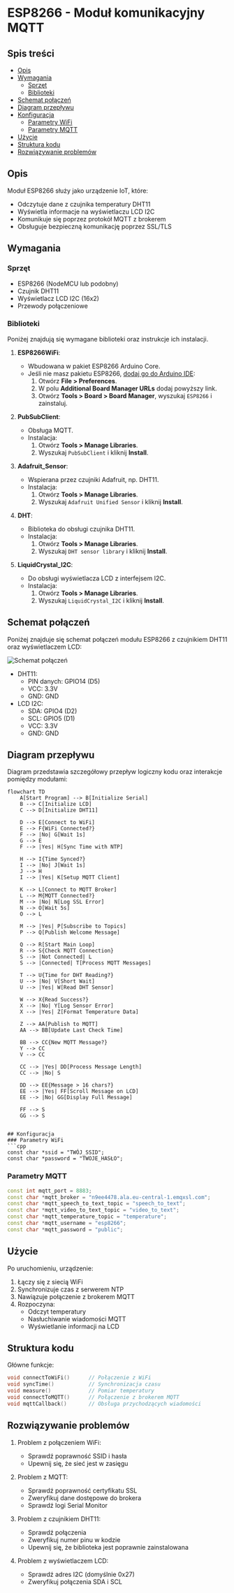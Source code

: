 # ESP8266 - Moduł komunikacyjny MQTT

## Spis treści
- [Opis](#opis)
- [Wymagania](#wymagania)
  - [Sprzęt](#sprzęt)
  - [Biblioteki](#biblioteki)
- [Schemat połączeń](#schemat-połączeń)
- [Diagram przepływu](#diagram-przepływu)
- [Konfiguracja](#konfiguracja)
  - [Parametry WiFi](#parametry-wifi)
  - [Parametry MQTT](#parametry-mqtt)
- [Użycie](#użycie)
- [Struktura kodu](#struktura-kodu)
- [Rozwiązywanie problemów](#rozwiązywanie-problemów)

## Opis
Moduł ESP8266 służy jako urządzenie IoT, które:
- Odczytuje dane z czujnika temperatury DHT11
- Wyświetla informacje na wyświetlaczu LCD I2C
- Komunikuje się poprzez protokół MQTT z brokerem
- Obsługuje bezpieczną komunikację poprzez SSL/TLS

## Wymagania
### Sprzęt
- ESP8266 (NodeMCU lub podobny)
- Czujnik DHT11
- Wyświetlacz LCD I2C (16x2)
- Przewody połączeniowe

### Biblioteki
Poniżej znajdują się wymagane biblioteki oraz instrukcje ich instalacji.

1. **ESP8266WiFi**:
   - Wbudowana w pakiet ESP8266 Arduino Core.
   - Jeśli nie masz pakietu ESP8266, [dodaj go do Arduino IDE](https://arduino.esp8266.com/stable/package_esp8266com_index.json):
     1. Otwórz **File > Preferences**.
     2. W polu **Additional Board Manager URLs** dodaj powyższy link.
     3. Otwórz **Tools > Board > Board Manager**, wyszukaj `ESP8266` i zainstaluj.

2. **PubSubClient**:
   - Obsługa MQTT.
   - Instalacja:
     1. Otwórz **Tools > Manage Libraries**.
     2. Wyszukaj `PubSubClient` i kliknij **Install**.

3. **Adafruit_Sensor**:
   - Wspierana przez czujniki Adafruit, np. DHT11.
   - Instalacja:
     1. Otwórz **Tools > Manage Libraries**.
     2. Wyszukaj `Adafruit Unified Sensor` i kliknij **Install**.

4. **DHT**:
   - Biblioteka do obsługi czujnika DHT11.
   - Instalacja:
     1. Otwórz **Tools > Manage Libraries**.
     2. Wyszukaj `DHT sensor library` i kliknij **Install**.

5. **LiquidCrystal_I2C**:
   - Do obsługi wyświetlacza LCD z interfejsem I2C.
   - Instalacja:
     1. Otwórz **Tools > Manage Libraries**.
     2. Wyszukaj `LiquidCrystal_I2C` i kliknij **Install**.

## Schemat połączeń
Poniżej znajduje się schemat połączeń modułu ESP8266 z czujnikiem DHT11 oraz wyświetlaczem LCD:

![Schemat połączeń](esp8266-wiring-svg-organized.svg)
- DHT11:
  - PIN danych: GPIO14 (D5)
  - VCC: 3.3V
  - GND: GND
- LCD I2C:
  - SDA: GPIO4 (D2)
  - SCL: GPIO5 (D1)
  - VCC: 3.3V
  - GND: GND

## Diagram przepływu

Diagram przedstawia szczegółowy przepływ logiczny kodu oraz interakcje pomiędzy modułami:

```mermaid
flowchart TD
    A[Start Program] --> B[Initialize Serial]
    B --> C[Initialize LCD]
    C --> D[Initialize DHT11]
    
    D --> E[Connect to WiFi]
    E --> F{WiFi Connected?}
    F --> |No| G[Wait 1s]
    G --> E
    F --> |Yes| H[Sync Time with NTP]
    
    H --> I{Time Synced?}
    I --> |No| J[Wait 1s]
    J --> H
    I --> |Yes| K[Setup MQTT Client]
    
    K --> L[Connect to MQTT Broker]
    L --> M{MQTT Connected?}
    M --> |No| N[Log SSL Error]
    N --> O[Wait 5s]
    O --> L
    
    M --> |Yes| P[Subscribe to Topics]
    P --> Q[Publish Welcome Message]
    
    Q --> R[Start Main Loop]
    R --> S{Check MQTT Connection}
    S --> |Not Connected| L
    S --> |Connected| T[Process MQTT Messages]
    
    T --> U{Time for DHT Reading?}
    U --> |No| V[Short Wait]
    U --> |Yes| W[Read DHT Sensor]
    
    W --> X{Read Success?}
    X --> |No| Y[Log Sensor Error]
    X --> |Yes| Z[Format Temperature Data]
    
    Z --> AA[Publish to MQTT]
    AA --> BB[Update Last Check Time]
    
    BB --> CC{New MQTT Message?}
    Y --> CC
    V --> CC
    
    CC --> |Yes| DD[Process Message Length]
    CC --> |No| S
    
    DD --> EE{Message > 16 chars?}
    EE --> |Yes| FF[Scroll Message on LCD]
    EE --> |No| GG[Display Full Message]
    
    FF --> S
    GG --> S


## Konfiguracja
### Parametry WiFi
```cpp
const char *ssid = "TWÓJ_SSID";
const char *password = "TWOJE_HASŁO";
```

### Parametry MQTT
```cpp
const int mqtt_port = 8883;
const char *mqtt_broker = "n9ee4478.ala.eu-central-1.emqxsl.com";
const char *mqtt_speech_to_text_topic = "speech_to_text";
const char *mqtt_video_to_text_topic = "video_to_text";
const char *mqtt_temperature_topic = "temperature";
const char *mqtt_username = "esp8266";
const char *mqtt_password = "public";
```

## Użycie
Po uruchomieniu, urządzenie:
1. Łączy się z siecią WiFi
2. Synchronizuje czas z serwerem NTP
3. Nawiązuje połączenie z brokerem MQTT
4. Rozpoczyna:
   - Odczyt temperatury
   - Nasłuchiwanie wiadomości MQTT
   - Wyświetlanie informacji na LCD

## Struktura kodu
Główne funkcje:
```cpp
void connectToWiFi()      // Połączenie z WiFi
void syncTime()           // Synchronizacja czasu
void measure()            // Pomiar temperatury
void connectToMQTT()      // Połączenie z brokerem MQTT
void mqttCallback()       // Obsługa przychodzących wiadomości
```

## Rozwiązywanie problemów
1. Problem z połączeniem WiFi:
   - Sprawdź poprawność SSID i hasła
   - Upewnij się, że sieć jest w zasięgu

2. Problem z MQTT:
   - Sprawdź poprawność certyfikatu SSL
   - Zweryfikuj dane dostępowe do brokera
   - Sprawdź logi Serial Monitor

3. Problem z czujnikiem DHT11:
   - Sprawdź połączenia
   - Zweryfikuj numer pinu w kodzie
   - Upewnij się, że biblioteka jest poprawnie zainstalowana

4. Problem z wyświetlaczem LCD:
   - Sprawdź adres I2C (domyślnie 0x27)
   - Zweryfikuj połączenia SDA i SCL
